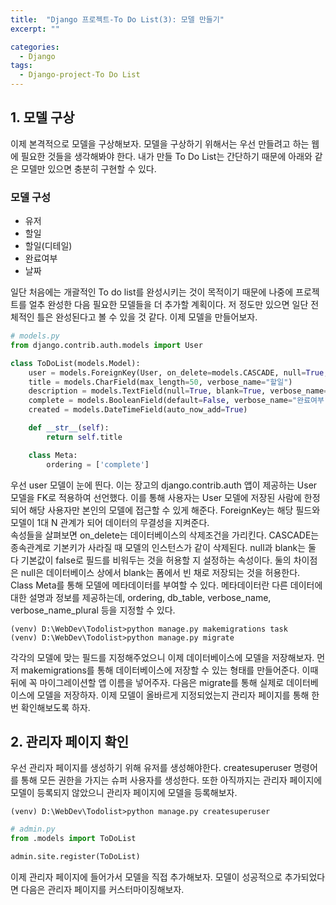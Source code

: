 ```yaml
---
title:  "Django 프로젝트-To Do List(3): 모델 만들기"
excerpt: ""

categories:
  - Django
tags:
  - Django-project-To Do List
---
```


## 1. 모델 구상

이제 본격적으로 모델을 구상해보자. 모델을 구상하기 위해서는 우선 만들려고 하는 웹에 필요한 것들을 생각해봐야 한다. 내가 만들 To Do List는 간단하기 때문에 아래와 같은 모델만 있으면 충분히 구현할 수 있다.

### **모델 구성**
- 유저
- 할일
- 할일(디테일)
- 완료여부
- 날짜

일단 처음에는 개괄적인 To do list를 완성시키는 것이 목적이기 때문에 나중에 프로젝트를 얼추 완성한 다음 필요한 모델들을 더 추가할 계획이다. 저 정도만 있으면 일단 전체적인 틀은 완성된다고 볼 수 있을 것 같다. 이제 모델을 만들어보자.

```python
# models.py
from django.contrib.auth.models import User

class ToDoList(models.Model):
    user = models.ForeignKey(User, on_delete=models.CASCADE, null=True, blank=True)
    title = models.CharField(max_length=50, verbose_name="할일")
    description = models.TextField(null=True, blank=True, verbose_name="디테일")
    complete = models.BooleanField(default=False, verbose_name="완료여부")
    created = models.DateTimeField(auto_now_add=True)

    def __str__(self):
        return self.title

    class Meta:
        ordering = ['complete']
```

우선 user 모델이 눈에 띈다. 이는 장고의  django.contrib.auth 앱이 제공하는 User 모델을 FK로 적용하여 선언했다. 이를 통해 사용자는 User 모델에 저장된 사람에 한정되어 해당 사용자만 본인의 모델에 접근할 수 있게 해준다. ForeignKey는 해당 필드와 모델이 1대 N 관계가 되어 데이터의 무결성을 지켜준다.  
속성들을 살펴보면 on_delete는 데이터베이스의 삭제조건을 가리킨다. CASCADE는 종속관계로 기본키가 사라질 때 모델의 인스턴스가 같이 삭제된다. null과 blank는 둘 다 기본값이 false로 필드를 비워두는 것을 허용할 지 설정하는 속성이다. 둘의 차이점은 null은 데이터베이스 상에서 blank는 폼에서 빈 채로 저장되는 것을 허용한다.  
Class Meta를 통해 모델에 메타데이터를 부여할 수 있다. 메타데이터란 다른 데이터에 대한 설명과 정보를 제공하는데, ordering, db_table, verbose_name, verbose_name_plural 등을 지정할 수 있다. 

```
(venv) D:\WebDev\Todolist>python manage.py makemigrations task
(venv) D:\WebDev\Todolist>python manage.py migrate
```

각각의 모델에 맞는 필드를 지정해주었으니 이제 데이터베이스에 모델을 저장해보자. 먼저 makemigrations를 통해 데이터베이스에 저장할 수 있는 형태를 만들어준다. 이때 뒤에 꼭 마이그레이션할 앱 이름을 넣어주자. 다음은 migrate를 통해 실제로 데이터베이스에 모델을 저장하자. 이제 모델이 올바르게 지정되었는지 관리자 페이지를 통해 한 번 확인해보도록 하자.

## 2. 관리자 페이지 확인
우선 관리자 페이지를 생성하기 위해 유저를 생성해야한다. createsuperuser 명령어를 통해 모든 권한을 가지는 슈퍼 사용자를 생성한다. 또한 아직까지는 관리자 페이지에 모델이 등록되지 않았으니 관리자 페이지에 모델을 등록해보자.
```
(venv) D:\WebDev\Todolist>python manage.py createsuperuser
```
```python
# admin.py
from .models import ToDoList

admin.site.register(ToDoList)
```
이제 관리자 페이지에 들어가서 모델을 직접 추가해보자. 모델이 성공적으로 추가되었다면 다음은 관리자 페이지를 커스터마이징해보자.
